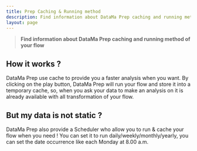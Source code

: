 ```yaml
---
title: Prep Caching & Running method
description: Find information about DataMa Prep caching and running method of your flow
layout: page
---
```


> **Find information about DataMa Prep caching and running method of your flow**

## How it works ?

DataMa Prep use cache to provide you a faster analysis when you want. By clicking on the play button, DataMa Prep will run your flow and store it into a temporary cache, so, when you ask your data to make an analysis on it is already available with all transformation of your flow.

## But my data is not static ? 

DataMa Prep also provide a Scheduler who allow you to run & cache your flow when you need ! 
You can set it to run daily/weekly/monthly/yearly, you can set the date occurrence like each Monday at 8.00 a.m.